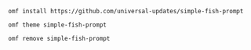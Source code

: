 `omf install https://github.com/universal-updates/simple-fish-prompt`

`omf theme simple-fish-prompt`

`omf remove simple-fish-prompt`
